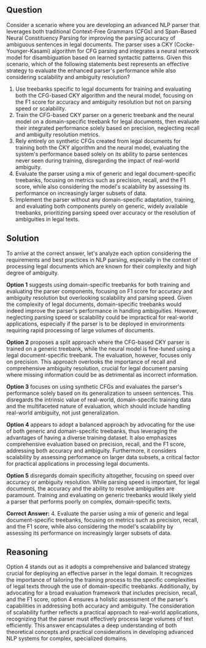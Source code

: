 ## Question
Consider a scenario where you are developing an advanced NLP parser that leverages both traditional Context-Free Grammars (CFGs) and Span-Based Neural Constituency Parsing for improving the parsing accuracy of ambiguous sentences in legal documents. The parser uses a CKY (Cocke-Younger-Kasami) algorithm for CFG parsing and integrates a neural network model for disambiguation based on learned syntactic patterns. Given this scenario, which of the following statements best represents an effective strategy to evaluate the enhanced parser's performance while also considering scalability and ambiguity resolution?

1. Use treebanks specific to legal documents for training and evaluating both the CFG-based CKY algorithm and the neural model, focusing on the F1 score for accuracy and ambiguity resolution but not on parsing speed or scalability.
2. Train the CFG-based CKY parser on a generic treebank and the neural model on a domain-specific treebank for legal documents, then evaluate their integrated performance solely based on precision, neglecting recall and ambiguity resolution metrics.
3. Rely entirely on synthetic CFGs created from legal documents for training both the CKY algorithm and the neural model, evaluating the system's performance based solely on its ability to parse sentences never seen during training, disregarding the impact of real-world ambiguity.
4. Evaluate the parser using a mix of generic and legal document-specific treebanks, focusing on metrics such as precision, recall, and the F1 score, while also considering the model's scalability by assessing its performance on increasingly larger subsets of data.
5. Implement the parser without any domain-specific adaptation, training, and evaluating both components purely on generic, widely available treebanks, prioritizing parsing speed over accuracy or the resolution of ambiguities in legal texts.

## Solution
To arrive at the correct answer, let's analyze each option considering the requirements and best practices in NLP parsing, especially in the context of processing legal documents which are known for their complexity and high degree of ambiguity.

**Option 1** suggests using domain-specific treebanks for both training and evaluating the parser components, focusing on F1 score for accuracy and ambiguity resolution but overlooking scalability and parsing speed. Given the complexity of legal documents, domain-specific treebanks would indeed improve the parser's performance in handling ambiguities. However, neglecting parsing speed or scalability could be impractical for real-world applications, especially if the parser is to be deployed in environments requiring rapid processing of large volumes of documents.

**Option 2** proposes a split approach where the CFG-based CKY parser is trained on a generic treebank, while the neural model is fine-tuned using a legal document-specific treebank. The evaluation, however, focuses only on precision. This approach overlooks the importance of recall and comprehensive ambiguity resolution, crucial for legal document parsing where missing information could be as detrimental as incorrect information.

**Option 3** focuses on using synthetic CFGs and evaluates the parser's performance solely based on its generalization to unseen sentences. This disregards the intrinsic value of real-world, domain-specific training data and the multifaceted nature of evaluation, which should include handling real-world ambiguity, not just generalization.

**Option 4** appears to adopt a balanced approach by advocating for the use of both generic and domain-specific treebanks, thus leveraging the advantages of having a diverse training dataset. It also emphasizes comprehensive evaluation based on precision, recall, and the F1 score, addressing both accuracy and ambiguity. Furthermore, it considers scalability by assessing performance on larger data subsets, a critical factor for practical applications in processing legal documents.

**Option 5** disregards domain specificity altogether, focusing on speed over accuracy or ambiguity resolution. While parsing speed is important, for legal documents, the accuracy and the ability to resolve ambiguities are paramount. Training and evaluating on generic treebanks would likely yield a parser that performs poorly on complex, domain-specific texts.

**Correct Answer:**
4. Evaluate the parser using a mix of generic and legal document-specific treebanks, focusing on metrics such as precision, recall, and the F1 score, while also considering the model's scalability by assessing its performance on increasingly larger subsets of data.

## Reasoning
Option 4 stands out as it adopts a comprehensive and balanced strategy crucial for deploying an effective parser in the legal domain. It recognizes the importance of tailoring the training process to the specific complexities of legal texts through the use of domain-specific treebanks. Additionally, by advocating for a broad evaluation framework that includes precision, recall, and the F1 score, option 4 ensures a holistic assessment of the parser's capabilities in addressing both accuracy and ambiguity. The consideration of scalability further reflects a practical approach to real-world applications, recognizing that the parser must effectively process large volumes of text efficiently. This answer encapsulates a deep understanding of both theoretical concepts and practical considerations in developing advanced NLP systems for complex, specialized domains.